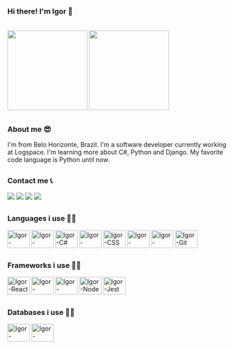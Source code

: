 ### Hi there! I'm Igor 👋

<br>

<div>
  <img height="180em" src="https://github-readme-stats.vercel.app/api?username=igorrCarvalho&show_icons=true&theme=radical&count_private=true">
  <img height="180em" src="https://github-readme-stats.vercel.app/api/top-langs/?username=igorrCarvalho&langs_count=8&layout=compact&theme=radical">
</div>

##

### About me 😎

<div>
  <p>
    I'm from Belo Horizonte, Brazil. I'm a software developer currently working at Logspace. I'm learning more about C#, Python and Django. My favorite code language is Python until now.
  </p>
</div>

##

### Contact me 📞

<div>
  <a href="mailto:igorsilvabhz6@gmail.com" target="_blank"><img src="https://img.shields.io/badge/Gmail-D14836?style=for-the-badge&logo=gmail&logoColor=white" target="_blank"></a>
  <a href="https://www.linkedin.com/in/dev-igor-carvalho/" target="_blank"><img src="https://img.shields.io/badge/LinkedIn-0077B5?style=for-the-badge&logo=linkedin&logoColor=white" target="_blank"></a>
  <a href="https://www.instagram.com/igorr.carv/" target="_blank"><img src="https://img.shields.io/badge/Instagram-E4405F?style=for-the-badge&logo=instagram&logoColor=white" target="_blank"></a>
  <a href="https://wa.me/5531998384667" target="_blank"><img src="https://img.shields.io/badge/WhatsApp-25D366?style=for-the-badge&logo=whatsapp&logoColor=white" target="_blank"></a>
</div>

##

### Languages i use 👨‍💻

<div style="display: inline_block">
  <img align="center" alt="Igor-JavaScript" height="40" width="50" src="https://cdn.jsdelivr.net/gh/devicons/devicon/icons/javascript/javascript-original.svg">
  <img align="center" alt="Igor-TypeScript" height="40" width="50" src="https://cdn.jsdelivr.net/gh/devicons/devicon/icons/typescript/typescript-original.svg">
  <img align="center" alt="Igor-C#" height="40" width="50" src="https://cdn.jsdelivr.net/gh/devicons/devicon/icons/csharp/csharp-original.svg">
  <img align="center" alt="Igor-HTML" height="40" width="50" src="https://cdn.jsdelivr.net/gh/devicons/devicon/icons/html5/html5-original.svg">
  <img align="center" alt="Igor-CSS" height="40" width="50" src="https://cdn.jsdelivr.net/gh/devicons/devicon/icons/css3/css3-original.svg">
  <img align="center" alt="Igor-Docker" height="40" width="50" src="https://cdn.jsdelivr.net/gh/devicons/devicon/icons/docker/docker-original.svg">
  <img align="center" alt="Igor-Python" height="40" width="50" src="https://cdn.jsdelivr.net/gh/devicons/devicon/icons/python/python-original.svg">
  <img align="center" alt="Igor-Git" height="40" width="50" src="https://cdn.jsdelivr.net/gh/devicons/devicon/icons/git/git-original.svg">
</div>

##

### Frameworks i use 👨‍💻

<div style="display: inline_block">
  <img align="center" alt="Igor-React" height="40" width="50" src="https://cdn.jsdelivr.net/gh/devicons/devicon/icons/react/react-original.svg">
  <img align="center" alt="Igor-Django" height="40" width="50" src="https://cdn.jsdelivr.net/gh/devicons/devicon/icons/django/django-plain-wordmark.svg">
  <img align="center" alt="Igor-Redux" height="40" width="50" src="https://cdn.jsdelivr.net/gh/devicons/devicon/icons/redux/redux-original.svg">
  <img align="center" alt="Igor-Node" height="40" width="50" src="https://cdn.jsdelivr.net/gh/devicons/devicon/icons/nodejs/nodejs-original.svg">
  <img align="center" alt="Igor-Jest" height="40" width="50" src="https://cdn.jsdelivr.net/gh/devicons/devicon/icons/jest/jest-plain.svg">
</div>

##

### Databases i use 👨‍💻

<div style="display: inline_block">
  <img align="center" alt="Igor-MySQL" height="40" width="50" src="https://cdn.jsdelivr.net/gh/devicons/devicon/icons/mysql/mysql-original.svg">
  <img align="center" alt="Igor-MongoDB" height="40" width="50" src="https://cdn.jsdelivr.net/gh/devicons/devicon/icons/mongodb/mongodb-original.svg">
</div>
